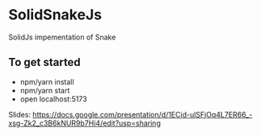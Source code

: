 # SolidSnakeJs

SolidJs impementation of Snake

## To get started

- npm/yarn install
- npm/yarn start
- open localhost:5173

Slides: https://docs.google.com/presentation/d/1ECid-ulSFjOq4L7ER66_-xsg-Zk2_c3B6kNUR9b7Hi4/edit?usp=sharing
